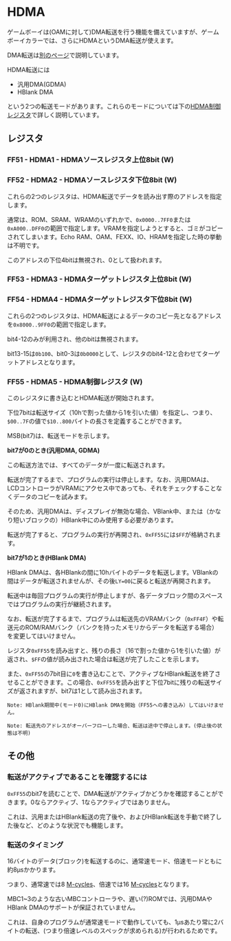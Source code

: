 # HDMA

ゲームボーイは(OAMに対して)DMA転送を行う機能を備えていますが、ゲームボーイカラーでは、さらにHDMAというDMA転送が使えます。

DMA転送は[別のページ](../video/oam/dma.md)で説明しています。

HDMA転送には

- 汎用DMA(GDMA)
- HBlank DMA

という2つの転送モードがあります。これらのモードについては下の[HDMA制御レジスタ](#ff55---hdma5---hdma制御レジスタ-w)で詳しく説明しています。

## レジスタ

### FF51 - HDMA1 - HDMAソースレジスタ上位8bit (W)
### FF52 - HDMA2 - HDMAソースレジスタ下位8bit (W)

これらの2つのレジスタは、HDMA転送でデータを読み出す際のアドレスを指定します。

通常は、ROM、SRAM、WRAMのいずれかで、`0x0000..7FF0`または`0xA000..DFF0`の範囲で指定します。VRAMを指定しようとすると、ゴミがコピーされてしまいます。Echo RAM、OAM、FEXX、IO、HRAMを指定した時の挙動は不明です。

このアドレスの下位4bitは無視され、0として扱われます。

### FF53 - HDMA3 - HDMAターゲットレジスタ上位8bit (W)
### FF54 - HDMA4 - HDMAターゲットレジスタ下位8bit (W)

これらの2つのレジスタは、HDMA転送によるデータのコピー先となるアドレスを`0x8000..9FF0`の範囲で指定します。

bit4-12のみが利用され、他のbitは無視されます。

bit13-15は`0b100`、bit0-3は`0b0000`として、レジスタのbit4-12と合わせてターゲットアドレスとなります。

### FF55 - HDMA5 - HDMA制御レジスタ (W)

このレジスタに書き込むとHDMA転送が開始されます。

下位7bitは転送サイズ（10hで割った値から1を引いた値）を指定し、つまり、`$00..7F`の値で`$10..800`バイトの長さを定義することができます。

MSB(bit7)は、転送モードを示します。

**bit7が0のとき(汎用DMA, GDMA)**

この転送方法では、すべてのデータが一度に転送されます。

転送が完了するまで、プログラムの実行は停止します。なお、汎用DMAは、LCDコントローラがVRAMにアクセス中であっても、それをチェックすることなくデータのコピーを試みます。

そのため、汎用DMAは、ディスプレイが無効な場合、VBlank中、または（かなり短いブロックの）HBlank中にのみ使用する必要があります。

転送が完了すると、プログラムの実行が再開され、`0xFF55`には`$FF`が格納されます。

**bit7が1のとき(HBlank DMA)**

HBlank DMAは、各HBlankの間に10hバイトのデータを転送します。VBlankの間はデータが転送されませんが、その後`LY=00`に戻ると転送が再開されます。

転送中は毎回プログラムの実行が停止しますが、各データブロック間のスペースではプログラムの実行が継続されます。

なお、転送が完了するまで、プログラムは転送先のVRAMバンク（`0xFF4F`）や転送元のROM/RAMバンク（バンクを持ったメモリからデータを転送する場合）を変更してはいけません。

レジスタ`0xFF55`を読み出すと、残りの長さ（16で割った値から1を引いた値）が返され、`$FF`の値が読み出された場合は転送が完了したことを示します。

また、`0xFF55`の7bit目に`0`を書き込むことで、アクティブなHBlank転送を終了させることができます。この場合、`0xFF55`を読み出すと下位7bitに残りの転送サイズが返されますが、bit7は1として読み出されます。

```
Note: HBlank期間中(モード0)にHBlank DMAを開始（FF55への書き込み）してはいけません。
```

```
Note: 転送先のアドレスがオーバーフローした場合、転送は途中で停止します。(停止後の状態は不明)
```

## その他

### 転送がアクティブであることを確認するには

`0xFF55`のbit7を読むことで、DMA転送がアクティブかどうかを確認することができます。0ならアクティブ、1ならアクティブではありません。

これは、汎用またはHBlank転送の完了後や、およびHBlank転送を手動で終了した後など、どのような状況でも機能します。

### 転送のタイミング

16バイトのデータ(ブロック)を転送するのに、通常速モード、倍速モードともに約8μsかかります。

つまり、通常速では8 [M-cycles](../cpu/cycle.md)、倍速では16 [M-cycles](../cpu/cycle.md)となります。

MBC1~3のような古いMBCコントローラや、遅い(?)ROMでは、汎用DMAやHBlank DMAのサポートが保証されていません。

これは、自身のプログラムが通常速モードで動作していても、1μsあたり常に2バイトの転送、(つまり倍速レベルのスペックが求められる)が行われるためです。
